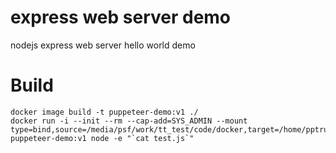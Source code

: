 # express web server demo
nodejs express web server hello world demo

# Build
```
docker image build -t puppeteer-demo:v1 ./
docker run -i --init --rm --cap-add=SYS_ADMIN --mount type=bind,source=/media/psf/work/tt_test/code/docker,target=/home/pptruser/Downloads puppeteer-demo:v1 node -e "`cat test.js`"
```
